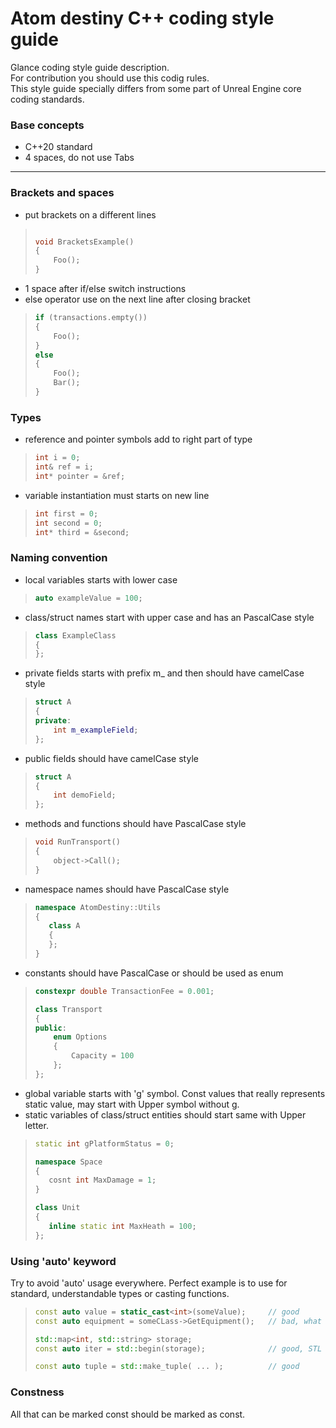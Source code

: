 # Atom destiny C++ coding style guide

Glance coding style guide description.<br />
For contribution you should use this codig rules.<br />
This style guide specially differs from some part of Unreal Engine core coding standards.

### Base concepts

- C++20 standard
- 4 spaces, do not use Tabs
---

### Brackets and spaces

- put brackets on a different lines

>```cpp
>
>void BracketsExample()
>{
>     Foo();
>}

- 1 space after if/else switch instructions
- else operator use on the next line after closing bracket

>```cpp
>if (transactions.empty())
>{
>     Foo();
>}
>else
>{
>     Foo();
>     Bar();
>}

### Types

- reference and pointer symbols add to right part of type
>```cpp
>int i = 0;
>int& ref = i;
>int* pointer = &ref;

- variable instantiation must starts on new line
>```cpp
>int first = 0;
>int second = 0;
>int* third = &second;

### Naming convention

- local variables starts with lower case

>```cpp
>auto exampleValue = 100;

- class/struct names start with upper case and has an PascalCase style

>```cpp
>class ExampleClass
>{
>};

- private fields starts with prefix m_ and then should have camelCase style

>```cpp
>struct A
>{
>private:
>     int m_exampleField;
>};

- public fields should have camelCase style

>```cpp
>struct A
>{
>     int demoField;
>};

- methods and functions should have PascalCase style

>```cpp
>void RunTransport()
>{
>     object->Call();
>}

- namespace names should have PascalCase style

>```cpp
>namespace AtomDestiny::Utils
>{
>    class A
>    {
>    };
>}

- constants should have  PascalCase or should be used as enum

>```cpp
>constexpr double TransactionFee = 0.001;
>
>class Transport
>{
>public:
>     enum Options
>     {
>         Capacity = 100
>     };
>};

- global variable starts with 'g' symbol. Const values that really represents static value, may start with Upper symbol without g.
- static variables of class/struct entities should start same with Upper letter.

>```cpp
>static int gPlatformStatus = 0;
>
>namespace Space
>{
>    cosnt int MaxDamage = 1;
>}
>
>class Unit
>{
>    inline static int MaxHeath = 100;
>};

### Using 'auto' keyword

Try to avoid 'auto' usage everywhere. Perfect example is to use for standard, understandable types or casting functions.

>```cpp
> const auto value = static_cast<int>(someValue);     // good
> const auto equipment = someCLass->GetEquipment();   // bad, what type returns equipment?
>
> std::map<int, std::string> storage;
> const auto iter = std::begin(storage);              // good, STL and understandable type
>
> const auto tuple = std::make_tuple( ... );          // good

### Constness

All that can be marked const should be marked as const.
